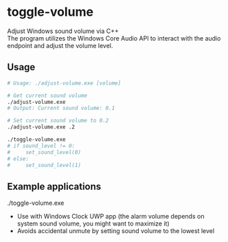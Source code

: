 # toggle-volume
Adjust Windows sound volume via C++  
The program utilizes the Windows Core Audio API to interact with the audio endpoint and adjust the volume level.

## Usage
```bash
# Usage: ./adjust-volume.exe [volume] 

# Get current sound volume
./adjust-volume.exe
# Output: Current sound volume: 0.1

# Set current sound volume to 0.2
./adjust-volume.exe .2
```


``` bash
./toggle-volume.exe
# if sound_level != 0:
#     set_sound_level(0)
# else:
#     set_sound_level(1)
```

## Example applications
./toggle-volume.exe
* Use with Windows Clock UWP app (the alarm volume depends on system sound volume, you might want to maximize it)
* Avoids accidental unmute by setting sound volume to the lowest level
